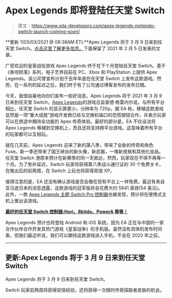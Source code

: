 # Apex Legends 即将登陆任天堂 Switch

> 原文：<https://www.xda-developers.com/apex-legends-nintendo-switch-launch-coming-soon/>

**更新 1(03/03/2021 @ 06:38AM ET):**Apex Legends 将于 3 月 9 日来到任天堂 Switch。[点击这里了解更多信息。](#update1)下面保留了 2021 年 2 月 5 日发表的文章。

广受欢迎的皇家战役游戏 Apex Legends 终于在下个月登陆任天堂 Switch。基于《泰坦陨落》系列，电子艺界目前在 PC、Xbox 和 PlayStation 上提供 Apex Legends。该公司曾宣布计划于去年年底在任天堂 Switch 上发布这款游戏。然而，在一系列的延迟之后，我们终于有了公司通过博客发布的发布日期。

今天，我很自豪地向你们宣布一些好消息。Apex Legends 将于 2021 年 3 月 9 日来到任天堂 Switch，[Apex Legends](https://www.ea.com/en-gb/games/apex-legends/news/switch-launch-march-2021)的游戏总监查德·格雷内尔说。与所有平台相比，任天堂 Switch 的显示屏更小，分辨率为 720p，据 EA 称，移植这款游戏显然是一项“重大成就”游戏开发商已经与交换机端口的恐慌按钮合作，并表示玩家可以在旅途中期待全功能的 Apex 传奇体验。最好的部分是，EA 不仅设法将 Apex Legends 移植到交换机上，而且还将支持跨平台游戏。这意味着所有平台的玩家都可以互相玩。

就在几天前，Apex Legends 迎来了新的第八季，带来了全新的传奇和角色 Fuse。新一季还带来了国王峡谷的新头像，新武器，一堆新皮肤和其他化妆品。任天堂 Switch 港原本预计在新赛季的同一天抵达，然而，玩家现在不得不再等一个月。为了弥补延迟，Switch 玩家将获得第八季战斗通行证的 30 个免费关卡，在推出后的前两周，在 Switch 上玩也将获得双倍 XP。

值得注意的是，EA 还没有确认游戏是否会像在现有平台上一样免费。最近有来自亚马逊日本的消息透露，这款游戏的冠军版将会花费大约 5641 英镑(54 美元)。此外，一款 [Apex Legends 主题 Switch Pro 控制器](https://www.nintendolife.com/news/2021/02/apex_legends_switch_controller_pops_up_on_amazon_amid_confusion_over_games_release)也被发现，预计将在便携式主机上推出该游戏。

**[最好的任天堂 Switch 控制器:Hori、8bitdo、PowerA 等等！](https://www.xda-developers.com/best-nintendo-switch-controllers/)**

Apex Legends 预计也将登陆 Android 和 iOS 系统，因为 EA 正在与中国的一家合作伙伴合作开发其热门游戏《皇室战争》的手机版。虽然没有具体的发布时间表，但我们最近听说，我们可以期待这款游戏进入手机，不会在 2022 年之前。

* * *

## 更新:Apex Legends 将于 3 月 9 日来到任天堂 Switch

Apex Legends 将于 3 月 9 日来到任天堂 Switch。

Switch 玩家前两周将获得双倍经验，还将获得一次限时传奇探路者皮肤的机会。